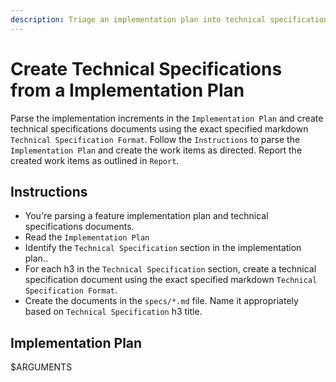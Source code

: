 ```yaml
---
description: Triage an implementation plan into technical specification documents.
---
```


# Create Technical Specifications from a Implementation Plan

Parse the implementation increments in the `Implementation Plan` and create technical specifications documents using the exact specified markdown `Technical Specification Format`. Follow the `Instructions` to parse the `Implementation Plan` and create the work items as directed. Report the created work items as outlined in `Report`.

## Instructions

- You're parsing a feature implementation plan and technical specifications documents.
- Read the `Implementation Plan`
- Identify the `Technical Specification` section in the implementation plan..
- For each h3 in the `Technical Specification` section, create a technical specification document using the exact specified markdown `Technical Specification Format`.
- Create the documents in the `specs/*.md` file. Name it appropriately based on `Technical Specification` h3 title.

## Implementation Plan

$ARGUMENTS
